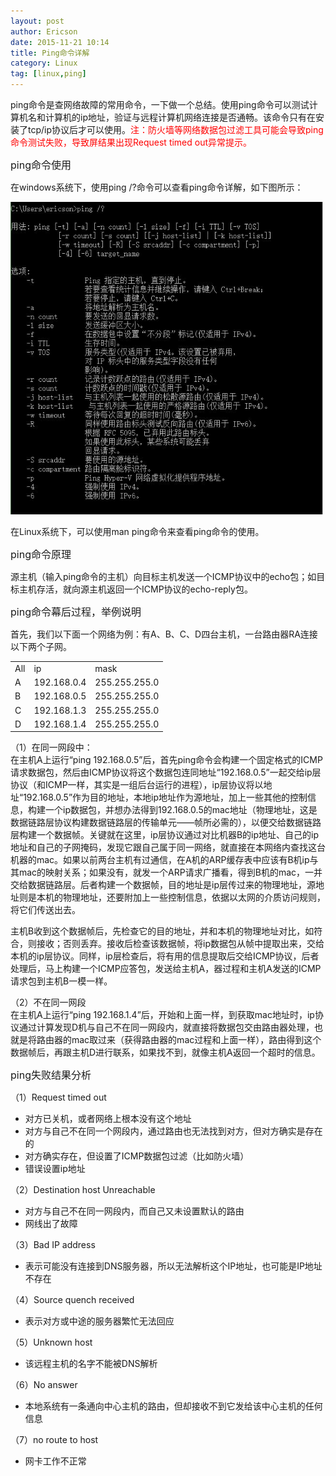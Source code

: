 ```yaml
---
layout: post
author: Ericson
date: 2015-11-21 10:14
title: Ping命令详解
category: Linux
tag: [linux,ping]
---
```


ping命令是查网络故障的常用命令，一下做一个总结。使用ping命令可以测试计算机名和计算机的ip地址，验证与远程计算机网络连接是否通畅。该命令只有在安装了tcp/ip协议后才可以使用。<font color="red">注：防火墙等网络数据包过滤工具可能会导致ping命令测试失败，导致屏结果出现Request timed out异常提示。</font>

<font size="3">ping命令使用</font>

在windows系统下，使用ping /?命令可以查看ping命令详解，如下图所示：

<div>
<img src="/public/img/linux/windowsping.jpg" width="500" height="500">
</div>

在Linux系统下，可以使用man ping命令来查看ping命令的使用。

<font size="3">ping命令原理</font>

源主机（输入ping命令的主机）向目标主机发送一个ICMP协议中的echo包；如目标主机存活，就向源主机返回一个ICMP协议的echo-reply包。

<font size="3">ping命令幕后过程，举例说明</font>

首先，我们以下面一个网络为例：有A、B、C、D四台主机，一台路由器RA连接以下两个子网。

<table>
<tr>
	<td>All</td>
	<td>ip</td>
	<td>mask</td>
</tr>
<tr>
	<td>A</td>
	<td>192.168.0.4</td>
	<td>255.255.255.0</td>
</tr>
<tr>
	<td>B</td>
	<td>192.168.0.5</td>
	<td>255.255.255.0</td>
</tr>
<tr>
	<td>C</td>
	<td>192.168.1.3</td>
	<td>255.255.255.0</td>
</tr>
<tr>
	<td>D</td>
	<td>192.168.1.4</td>
	<td>255.255.255.0</td>
</tr>
</table>

（1）在同一网段中：<br/>
在主机A上运行“ping 192.168.0.5”后，首先ping命令会构建一个固定格式的ICMP请求数据包，然后由ICMP协议将这个数据包连同地址“192.168.0.5”一起交给ip层协议（和ICMP一样，其实是一组后台运行的进程），ip层协议将以地址“192.168.0.5”作为目的地址，本地ip地址作为源地址，加上一些其他的控制信息，构建一个ip数据包，并想办法得到192.168.0.5的mac地址（物理地址，这是数据链路层协议构建数据链路层的传输单元——帧所必需的），以便交给数据链路层构建一个数据帧。关键就在这里，ip层协议通过对比机器B的ip地址、自己的ip地址和自己的子网掩码，发现它跟自己属于同一网络，就直接在本网络内查找这台机器的mac。如果以前两台主机有过通信，在A机的ARP缓存表中应该有B机ip与其mac的映射关系；如果没有，就发一个ARP请求广播看，得到B机的mac，一并交给数据链路层。后者构建一个数据帧，目的地址是ip层传过来的物理地址，源地址则是本机的物理地址，还要附加上一些控制信息，依据以太网的介质访问规则，将它们传送出去。

主机B收到这个数据帧后，先检查它的目的地址，并和本机的物理地址对比，如符合，则接收；否则丢弃。接收后检查该数据帧，将ip数据包从帧中提取出来，交给本机的ip层协议。同样，ip层检查后，将有用的信息提取后交给ICMP协议，后者处理后，马上构建一个ICMP应答包，发送给主机A，器过程和主机A发送的ICMP请求包到主机B一模一样。

（2）不在同一网段<br/>
在主机A上运行“ping 192.168.1.4”后，开始和上面一样，到获取mac地址时，ip协议通过计算发现D机与自己不在同一网段内，就直接将数据包交由路由器处理，也就是将路由器的mac取过来（获得路由器的mac过程和上面一样），路由得到这个数据帧后，再跟主机D进行联系，如果找不到，就像主机A返回一个超时的信息。

<font size="3">ping失败结果分析</font>

（1）Request timed out <br/>
<ul>
	<li>对方已关机，或者网络上根本没有这个地址</li>
    <li>对方与自己不在同一个网段内，通过路由也无法找到对方，但对方确实是存在的</li>
    <li>对方确实存在，但设置了ICMP数据包过滤（比如防火墙）</li>
    <li>错误设置ip地址</li>
</ul>
（2）Destination host Unreachable <br/>
<ul>
    <li>对方与自己不在同一网段内，而自己又未设置默认的路由</li>
    <li>网线出了故障</li>
</ul>
（3）Bad IP address
<ul>
	<li>表示可能没有连接到DNS服务器，所以无法解析这个IP地址，也可能是IP地址不存在</li>
</ul>
（4）Source quench received
<ul>
	<li>表示对方或中途的服务器繁忙无法回应</li>
</ul>
（5）Unknown host
<ul>
	<li>该远程主机的名字不能被DNS解析</li>
</ul>
（6）No answer
<ul>
	<li>本地系统有一条通向中心主机的路由，但却接收不到它发给该中心主机的任何信息</li>
</ul>
（7）no route to host
<ul>
	<li>网卡工作不正常</li>
</ul>